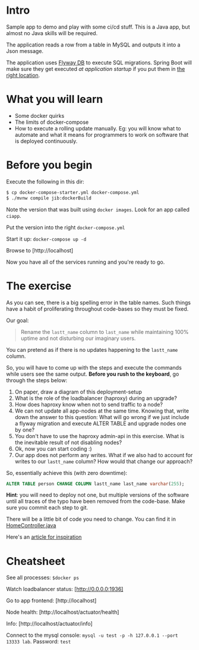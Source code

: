 # Intro
Sample app to demo and play with some ci/cd stuff. This is a Java app, but almost no Java skills
will be required.

The application reads a row from a table in MySQL and outputs it into a Json message.

The application uses [Flyway DB](http://flywaydb.org) to execute SQL migrations. 
Spring Boot will make sure they get executed _at application startup_ if you put them in [the right location](src/main/resources/db/migration).

# What you will learn

- Some docker quirks
- The limits of docker-compose
- How to execute a rolling update manually. Eg: you will know what to automate and what it means for programmers
  to work on software that is deployed continuously.

# Before you begin

Execute the following in this dir:

```bash
$ cp docker-compose-starter.yml docker-compose.yml 
$ ./mvnw compile jib:dockerBuild
```

Note the version that was built using `docker images`. Look for an app called `ciapp`.

Put the version into the right `docker-compose.yml`

Start it up: `docker-compose up -d`

Browse to [http://localhost]

Now you have all of the services running and you're ready to go.

# The exercise

As you can see, there is a big spelling error in the table names. Such things
have a habit of proliferating throughout code-bases so they must be fixed.

Our goal:

>  Rename the `lastt_name` column to `last_name` while maintaining 100% uptime and not disturbing our imaginary users.

You can pretend as if there is no updates happening to the `lastt_name` column.

So, you will have to come up with the steps and execute the commands while users see the same
output. **Before you rush to the keyboard**, go through the steps below: 

 1. On paper, draw a diagram of this deployment-setup
 2. What is the role of the loadbalancer (haproxy) during an upgrade?
 3. How does haproxy know when not to send traffic to a node?
 4. We can not update all app-nodes at the same time. Knowing that, write down the answer to this question: What will go wrong if we just include a flyway migration and execute ALTER TABLE and upgrade nodes one by one?
 5. You don't have to use the haproxy admin-api in this exercise. What is the inevitable result of not disabling nodes?
 6. Ok, now you can start coding :)
 7. Our app does not perform any writes. What if we also had to account for writes to our `lastt_name` column? How would that change our approach?

So, essentially achieve this (with zero downtime):

 ```sql
ALTER TABLE person CHANGE COLUMN lastt_name last_name varchar(255);
``` 

**Hint**: you will need to deploy not one, but multiple versions of the software until all traces of the typo have been removed from the code-base. Make sure you commit each step to git. 

There will be a little bit of code you need to change. You can find it in [HomeController.java](src/main/java/cidemo/HomeController.java)

Here's an [article for inspiration](https://thoughts-on-java.org/update-database-schema-without-downtime/)

# Cheatsheet

See all processes: `$docker ps`

Watch loadbalancer status: [http://0.0.0.0:1936]

Go to app frontend: [http://localhost]

Node health: [http://localhost/actuator/health]

Info: [http://localhost/actuator/info]

Connect to the mysql console: `mysql -u test -p -h 127.0.0.1 --port 13333 lab`. Password: `test`

